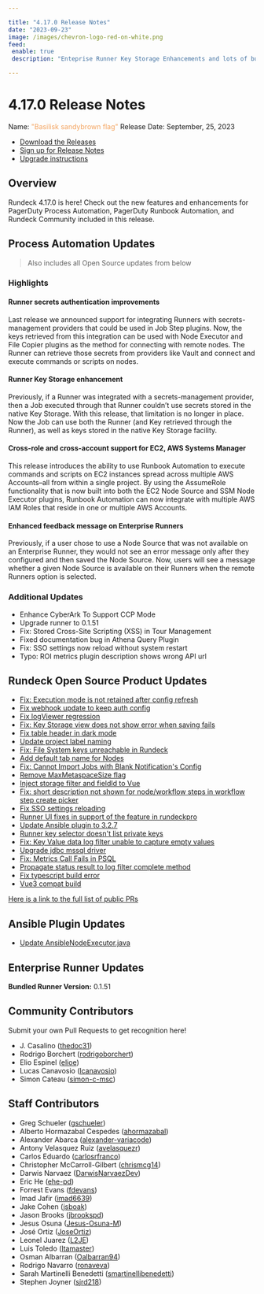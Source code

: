 ```yaml
---

title: "4.17.0 Release Notes"
date: "2023-09-23"
image: /images/chevron-logo-red-on-white.png
feed:
 enable: true
 description: "Enteprise Runner Key Storage Enhancements and lots of bug fixes."

---
```


# 4.17.0 Release Notes

Name: <span style="color: sandybrown"><span class="glyphicon glyphicon-flag"></span> "Basilisk sandybrown flag"</span>
Release Date: September, 25, 2023

- [Download the Releases](https://download.rundeck.com/)
- [Sign up for Release Notes](https://www.rundeck.com/release-notes-signup)
- [Upgrade instructions](/upgrading/)

## Overview

Rundeck 4.17.0 is here! Check out the new features and enhancements for PagerDuty Process Automation, PagerDuty Runbook Automation, and Rundeck Community included in this release.

## Process Automation Updates

> Also includes all Open Source updates from below

### Highlights

#### Runner secrets authentication improvements

Last release we announced support for integrating Runners with secrets-management providers that could be used in Job Step plugins. Now, the keys retrieved from this integration can be used with Node Executor and File Copier plugins as the method for connecting with remote nodes. The Runner can retrieve those secrets from providers like Vault and connect and execute commands or scripts on nodes.

#### Runner Key Storage enhancement

Previously, if a Runner was integrated with a secrets-management provider, then a Job executed through that Runner couldn’t use secrets stored in the native Key Storage. With this release, that limitation is no longer in place. Now the Job can use both the Runner (and Key retrieved through the Runner), as well as keys stored in the native Key Storage facility.

#### Cross-role and cross-account support for EC2, AWS Systems Manager

This release introduces the ability to use Runbook Automation to execute commands and scripts on EC2 instances spread across multiple AWS Accounts–all from within a single project.  By using the AssumeRole functionality that is now built into both the EC2 Node Source and SSM Node Executor plugins, Runbook Automation can now integrate with multiple AWS IAM Roles that reside in one or multiple AWS Accounts.

#### Enhanced feedback message on Enterprise Runners

Previously, if a user chose to use a Node Source that was not available on an Enterprise Runner, they would not see an error message only after they configured and then saved the Node Source. Now, users will see a message whether a given Node Source is available on their Runners when the remote Runners option is selected.

### Additional Updates

* Enhance CyberArk To Support CCP Mode 
* Upgrade runner to 0.1.51
* Fix: Stored Cross-Site Scripting (XSS) in Tour Management
* Fixed documentation bug in Athena Query Plugin
* Fix: SSO settings now reload without system restart
* Typo: ROI metrics plugin description shows wrong API url


## Rundeck Open Source Product Updates

* [Fix: Execution mode is not retained after config refresh](https://github.com/rundeck/rundeck/pull/8561)
* [Fix webhook update to keep auth config](https://github.com/rundeck/rundeck/pull/8559)
* [Fix logViewer regression](https://github.com/rundeck/rundeck/pull/8554)
* [Fix: Key Storage view does not show error when saving fails](https://github.com/rundeck/rundeck/pull/8545)
* [Fix table header in dark mode](https://github.com/rundeck/rundeck/pull/8543)
* [Update project label naming](https://github.com/rundeck/rundeck/pull/8538)
* [Fix: File System keys unreachable in Rundeck](https://github.com/rundeck/rundeck/pull/8535)
* [Add default tab name for Nodes](https://github.com/rundeck/rundeck/pull/8534)
* [Fix: Cannot Import Jobs with Blank Notification&#39;s Config](https://github.com/rundeck/rundeck/pull/8532)
* [Remove MaxMetaspaceSize flag](https://github.com/rundeck/rundeck/pull/8531)
* [Inject storage filter and fieldId to Vue](https://github.com/rundeck/rundeck/pull/8530)
* [Fix: short description not shown for node/workflow steps in workflow step create picker](https://github.com/rundeck/rundeck/pull/8526)
* [Fix SSO settings reloading](https://github.com/rundeck/rundeck/pull/8525)
* [Runner UI fixes in support of the feature in rundeckpro](https://github.com/rundeck/rundeck/pull/8521)
* [Update Ansible plugin to 3.2.7](https://github.com/rundeck/rundeck/pull/8513)
* [Runner key selector doesn&#39;t list private keys](https://github.com/rundeck/rundeck/pull/8512)
* [Fix: Key Value data log filter unable to capture empty values](https://github.com/rundeck/rundeck/pull/8511)
* [Upgrade jdbc mssql driver](https://github.com/rundeck/rundeck/pull/8487)
* [Fix: Metrics Call Fails in PSQL](https://github.com/rundeck/rundeck/pull/8462)
* [Propagate status result to log filter complete method](https://github.com/rundeck/rundeck/pull/8447)
* [Fix typescript build error](https://github.com/rundeck/rundeck/pull/8414)
* [Vue3 compat build](https://github.com/rundeck/rundeck/pull/8305)


[Here is a link to the full list of public PRs](https://github.com/rundeck/rundeck/pulls?q=is%3Apr+milestone%3A4.17.0+is%3Aclosed)

## Ansible Plugin Updates
* [Update AnsibleNodeExecutor.java](https://github.com/rundeck-plugins/ansible-plugin/pull/337)

## Enterprise Runner Updates

**Bundled Runner Version:** 0.1.51

## Community Contributors

Submit your own Pull Requests to get recognition here!

* J. Casalino ([thedoc31](https://github.com/thedoc31))
* Rodrigo Borchert ([rodrigoborchert](https://github.com/rodrigoborchert))
* Elio Espinel ([elioe](https://github.com/elioe))
* Lucas Canavosio ([lcanavosio](https://github.com/lcanavosio))
* Simon Cateau ([simon-c-msc](https://github.com/simon-c-msc))


## Staff Contributors

* Greg Schueler ([gschueler](https://github.com/gschueler))
* Alberto Hormazabal Cespedes ([ahormazabal](https://github.com/ahormazabal))
* Alexander Abarca ([alexander-variacode](https://github.com/alexander-variacode))
* Antony Velasquez Ruiz ([avelasquezr](https://github.com/avelasquezr))
* Carlos Eduardo ([carlosrfranco](https://github.com/carlosrfranco))
* Christopher McCarroll-Gilbert ([chrismcg14](https://github.com/chrismcg14))
* Darwis Narvaez ([DarwisNarvaezDev](https://github.com/DarwisNarvaezDev))
* Eric He ([ehe-pd](https://github.com/ehe-pd))
* Forrest Evans ([fdevans](https://github.com/fdevans))
* Imad Jafir ([imad6639](https://github.com/imad6639))
* Jake Cohen ([jsboak](https://github.com/jsboak))
* Jason Brooks ([jbrookspd](https://github.com/jbrookspd))
* Jesus Osuna ([Jesus-Osuna-M](https://github.com/Jesus-Osuna-M))
* José Ortiz ([JoseOrtiz](https://github.com/JoseOrtiz))
* Leonel Juarez ([L2JE](https://github.com/L2JE))
* Luis Toledo ([ltamaster](https://github.com/ltamaster))
* Osman Albarran ([Oalbarran94](https://github.com/Oalbarran94))
* Rodrigo Navarro ([ronaveva](https://github.com/ronaveva))
* Sarah Martinelli Benedetti ([smartinellibenedetti](https://github.com/smartinellibenedetti))
* Stephen Joyner ([sjrd218](https://github.com/sjrd218))
